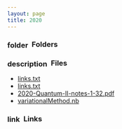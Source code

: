 ```yaml
---
layout: page
title: 2020
---
```

<h3><span class="material-icons" style="position:relative;top:0.1em">folder</span>&ensp;Folders</h3><ul>
</ul><h3><span class="material-icons" style="position:relative;top:0.1em">description</span>&ensp;Files</h3>
<ul>
<li><a href = "https://drive.google.com/file/d/12WlzU28R_pzUBLEdQapmZVViVGr3vOLL/view?usp=drivesdk">links.txt</a></li>
<li><a href = "https://drive.google.com/file/d/1qudTNiH9obyRhGB8nSxO9e740jR8EF2W/view?usp=drivesdk">links.txt</a></li>
<li><a href = "https://drive.google.com/file/d/1sT59OGud00M3IMdBRGRgODHi_gm7wkex/view?usp=drivesdk">2020-Quantum-II-notes-1-32.pdf</a></li>
<li><a href = "https://drive.google.com/file/d/1J9e1E1sPxs-dYlYoU-b0RcOIV-YErLzc/view?usp=drivesdk">variationalMethod.nb</a></li>
</ul>
<h3><span class="material-icons" style="position:relative;top:0.1em">link</span>&ensp;Links</h3><ul>
</ul>